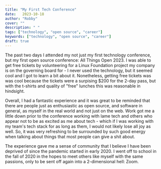 ```yaml
---
title: "My First Tech Conference"
date:   2023-10-18
author: "Robby"
cover: ""
description: " "
tags: ["technology", "open source", "career"]
keywords: ["technology", "open source", "career"]
draft: true
---
```


The past two days I attended my not just my first technology conference, but my first open source conference: All Things Open 2023. I was able to get free tickets by volunteering for a Linux Foundation project my company is on the governing board for - I never used the technology, but it seemed cool and I got to learn a bit about it. Nonetheless, getting free tickets was was cool because the tickets were a surpising $200 for the 2-day pass, but with the t-shirts and quality of "free" lunches this was reasonable in hindsight.

Overall, I had a fantastic experience and it was great to be reminded that there are people just as enthusiastic as open source, and software in general, as myself in the real world and not just on the web. Work got me a little down prior to the conference working with lame tech and others who appear not to be as excited as me about tech - which if I was working with my team's tech stack for as long as them, I would not likely lose all joy as well. So, it was very refreshing to be surrounded by such good energy when talking about things that most people can give a shit about.

The experience gave me a sense of community that I believe I have been deprived of since the pandemic started in early 2020. I went off to school in the fall of 2020 in the hopes to meet others like myself with the same passions, only to be sent off again into a 2-dimensional hell: Zoom. 














